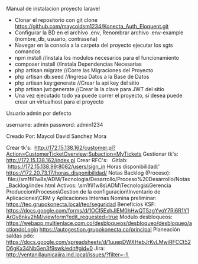 Manual de instalacion proyecto laravel

   - Clonar el repositorio con git clone https://github.com/maycoldsm1234/Konecta_Auth_Eloquent.git
   - Configurar la BD en el archivo .env, Renombrar archivo .env-example (nombre_db, usuario, contraseña)
   - Navegar en la consola a la carpeta del proyecto ejecutar los sgts comandos 
   - npm install //instala los modulos necesarios para el funcionamiento 
   - composer install //Instala Dependencias Necesarias 
   - php artisan migrate //Corre las Migraciones del Proyecto 
   - php artisan db:seed //Ingresa Datos a la Base de Datos 
   - php artisan key:generate //Crear la api key del sitio
   - php artisan jwt:generate //Crear la la clave para JWT del sitio
   - Una vez ejecutado todo ya puede correr el proyecto, si desea puede crear un virtualhost para el proyecto

Usuario admin por defecto

username: admin password: admin1234

Creado Por: Maycol David Sanchez Mora


Crear tk's:  http://172.15.138.162/customer.pl?Action=CustomerTicketOverview;Subaction=MyTickets
Gestionar tk's:   http://172.15.138.162/index.pl
Crear RFC's:   
Gitlab:  https://172.15.138.99:8082/users/sign_in
Horas disponibilidad:' https://172.20.73.17/horas_disponibilidad/
Notas Backlog (Proceso):  file://sm1fil1w8s/ADM/Tecnologia/Desarrollo/Proceso%20Desarrollo/Notas_Backlog/index.html
Activos: \\sm1fil1w8s\ADM\Tecnologia\Gerencia Produccion\Procesos\Gestion de la configuracion\Inventario de Aplicaciones\CRM y Aplicaciones Internas
Nomina preliminar: https://teo.grupokonecta.local/teo/seguridad
Beneficios KSF: https://docs.google.com/forms/d/1OCI5ExhJlEM0hHwQT5zgYvoY7Ri6R1Y1ArGv8nky2hM/viewform?edit_requested=true
Modulo desbloqueos: https://webapp.multienlace.com.co/desbloqueos/desbloqueo/desbloqueo/actiondoLogin
https://autogestion.grupokonecta.co/principal
Planeación saldas pdo: https://docs.google.com/spreadsheets/d/1uuepDWXHebJrKvLMwiRFCCt52D6gKx34NbGen3f9swk/edit#gid=0
Jira: http://ventanillaunicajira.ind.local/issues/?filter=-1  
